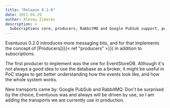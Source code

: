 ```yaml
---
title: "Release 0.2.0"
date: 2021-04-29
author: Alexey Zimarev
description: >
  Subscriptions core, producers, RabbitMQ and Google PubSub support, persistent subscriptions for EventStoreDB.
---
```


Eventuous 0.2.0 introduces more messaging bits, and for that implements the concept of [Producers]({{< ref "producers" >}}) in addition to subscriptions.

The first producer to implement was the one for EventStoreDB. Although it's not always a good idea to use the database as a broker, it might be useful in PoC stages to get better understanding how the events look like, and how the whole system works.

New transports came by: Google PubSub and RabbitMQ. Don't be surprised by the choice, Eventuous was and always will be driven by use, so I am adding the transports we are currently use in production.
